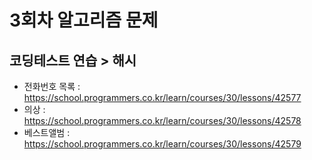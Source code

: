 # 3회차 알고리즘 문제
## 코딩테스트 연습 > 해시
- 전화번호 목록 : https://school.programmers.co.kr/learn/courses/30/lessons/42577
- 의상 : https://school.programmers.co.kr/learn/courses/30/lessons/42578
- 베스트앨범 : https://school.programmers.co.kr/learn/courses/30/lessons/42579
